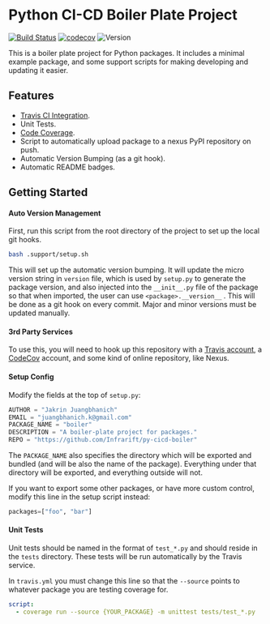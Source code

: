 # Python CI-CD Boiler Plate Project
[![Build Status](https://travis-ci.org/Infrarift/py-cicd-boiler.svg?branch=master)](https://travis-ci.org/Infrarift/py-cicd-boiler) [![codecov](https://codecov.io/gh/Infrarift/py-cicd-boiler/branch/master/graph/badge.svg)](https://codecov.io/gh/Infrarift/py-cicd-boiler) ![Version](https://img.shields.io/badge/version-0.3.34-333333.svg)

This is a boiler plate project for Python packages. It includes a minimal example package, and some support scripts for making developing and updating it easier.

## Features

- [Travis CI Integration](https://travis-ci.com).
- Unit Tests.
- [Code Coverage](https://codecov.io).
- Script to automatically upload package to a nexus PyPI repository on push.
- Automatic Version Bumping (as a git hook).
- Automatic README badges.

## Getting Started

#### Auto Version Management

First, run this script from the root directory of the project to set up the local git hooks.

```bash
bash .support/setup.sh
```

This will set up the automatic version bumping. It will update the micro version string in `version` file, which is used by `setup.py` to generate the package version, and also injected into the `__init__.py` file of the package so that when imported, the user can use `<package>.__version__` . This will be done as a git hook on every commit. Major and minor versions must be updated manually.

#### 3rd Party Services

To use this, you will need to hook up this repository with a [Travis account](travis-ci.org), a [CodeCov](https://codecov.io) account, and some kind of online repository, like Nexus.

#### Setup Config

Modify the fields at the top of `setup.py`:

```python
AUTHOR = "Jakrin Juangbhanich"
EMAIL = "juangbhanich.k@gmail.com"
PACKAGE_NAME = "boiler"
DESCRIPTION = "A boiler-plate project for packages."
REPO = "https://github.com/Infrarift/py-cicd-boiler"
```

The `PACKAGE_NAME` also specifies the directory which will be exported and bundled (and will be also the name of the package). Everything under that directory will be exported, and everything outside will not.

If you want to export some other packages, or have more custom control, modify this line in the setup script instead:

```python
packages=["foo", "bar"]
```

#### Unit Tests

Unit tests should be named in the format of `test_*.py` and should reside in the `tests` directory. These tests will be run automatically by the Travis service.

In `travis.yml` you must change this line so that the `--source` points to whatever package you are testing coverage for.

```yaml
script:
  - coverage run --source {YOUR_PACKAGE} -m unittest tests/test_*.py
```

